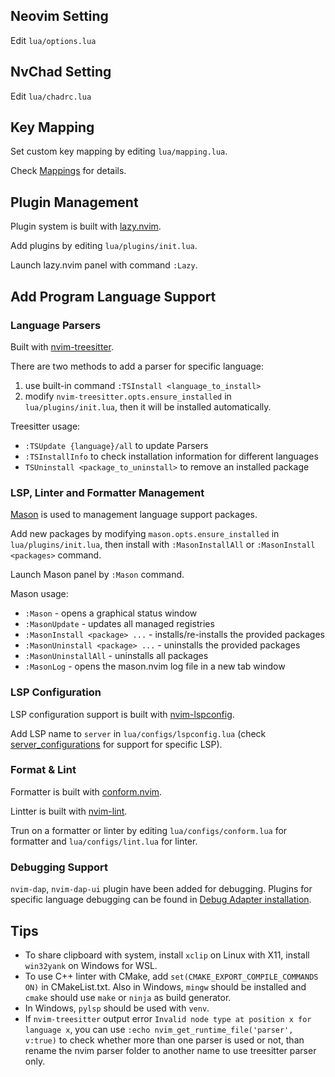 ## Neovim Setting

Edit `lua/options.lua`

## NvChad  Setting

Edit `lua/chadrc.lua`

## Key Mapping

Set custom key mapping by editing `lua/mapping.lua`.  

Check [Mappings](https://nvchad.com/docs/config/mappings) for details.  

## Plugin Management

Plugin system is built with [lazy.nvim](https://github.com/folke/lazy.nvim).

Add plugins by editing `lua/plugins/init.lua`.  

Launch lazy.nvim panel with command `:Lazy`.

## Add Program Language Support

### Language Parsers

Built with [nvim-treesitter](https://github.com/nvim-treesitter/nvim-treesitter).  

There are two methods to add a parser for specific language:

1. use built-in command `:TSInstall <language_to_install>`  
2. modify `nvim-treesitter.opts.ensure_installed` in `lua/plugins/init.lua`, then it will be installed automatically. 

Treesitter usage:   

* `:TSUpdate {language}/all` to update Parsers  
* `:TSInstallInfo` to check installation information for different languages  
* `TSUninstall <package_to_uninstall>` to remove an installed package  

### LSP, Linter and Formatter Management

[Mason](https://github.com/williamboman/mason.nvim) is used to management language support packages.  

Add new packages by modifying `mason.opts.ensure_installed` in `lua/plugins/init.lua`, then install with `:MasonInstallAll` or `:MasonInstall <packages>` command.  

Launch Mason panel by `:Mason` command.  

Mason usage:

* `:Mason` - opens a graphical status window
* `:MasonUpdate` - updates all managed registries
* `:MasonInstall <package> ...` - installs/re-installs the provided packages
* `:MasonUninstall <package> ...` - uninstalls the provided packages
* `:MasonUninstallAll` - uninstalls all packages
* `:MasonLog` - opens the mason.nvim log file in a new tab window

### LSP Configuration

LSP configuration support is built with [nvim-lspconfig](https://github.com/neovim/nvim-lspconfig).  

Add LSP name to `server` in `lua/configs/lspconfig.lua` (check [server_configurations](https://github.com/neovim/nvim-lspconfig/blob/master/doc/server_configurations.md#clangd) for support for specific LSP).   

### Format & Lint

Formatter is built with [conform.nvim](https://github.com/stevearc/conform.nvim).  

Lintter is built with [nvim-lint](https://github.com/mfussenegger/nvim-lint).  

Trun on a formatter or linter by editing `lua/configs/conform.lua` for formatter and `lua/configs/lint.lua` for linter.  

### Debugging Support

`nvim-dap`, `nvim-dap-ui` plugin have been added for debugging. Plugins for specific language debugging can be found in [Debug Adapter installation](https://github.com/mfussenegger/nvim-dap/wiki/Debug-Adapter-installation).

## Tips

* To share clipboard with system, install `xclip` on Linux with X11, install `win32yank` on Windows for WSL.
* To use C++ linter with CMake, add `set(CMAKE_EXPORT_COMPILE_COMMANDS ON)` in CMakeList.txt. Also in Windows, `mingw` should be installed and `cmake` should use `make` or `ninja` as build generator.
* In Windows, `pylsp` should be used with `venv`.
* If `nvim-treesitter` output error `Invalid node type at position x for language x`, you can use `:echo nvim_get_runtime_file('parser', v:true)` to check whether more than one parser is used or not, than rename the nvim parser folder to another name to use treesitter parser only.
